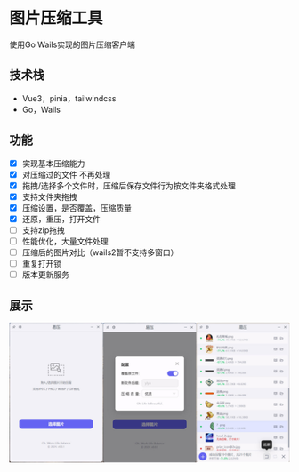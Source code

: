 # 图片压缩工具

使用Go Wails实现的图片压缩客户端

## 技术栈
- Vue3，pinia，tailwindcss
- Go，Wails

## 功能
- [x] 实现基本压缩能力
- [x] 对压缩过的文件 不再处理
- [x] 拖拽/选择多个文件时，压缩后保存文件行为按文件夹格式处理
- [x] 支持文件夹拖拽
- [x] 压缩设置，是否覆盖，压缩质量
- [x] 还原，重压，打开文件
- [ ] 支持zip拖拽
- [ ] 性能优化，大量文件处理
- [ ] 压缩后的图片对比（wails2暂不支持多窗口）
- [ ] 重复打开锁
- [ ] 版本更新服务

## 展示
![图片](images/all.jpg)
